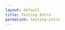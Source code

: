 ```yaml
---
layout: default
title: Testing-Intro
permalink: testing-intro
---
```

<!-- Add an essay or interpretive material below this line,
using HTML or markdown.  Do not modify this file above this line -->
